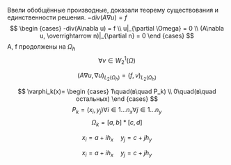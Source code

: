 Ввели обобщённые производные, доказали теорему существования и единственности решения.
$-div(A\nabla u) = f$
$$
\begin {cases}
-div(A\nabla u) = f \\
u|_{\partial \Omega} = 0 \\
(A\nabla u, \overrightarrow n)|_{\partial n} = 0
\end {cases}
$$
A, f продолжены на $\Omega_h$
$$
\forall v \in W_2^1(\Omega)
$$

$$
(A\nabla u, \nabla u)_{L_2(\Omega_h)} = (f, v)_{L_2(\Omega_h)}
$$

$$
\varphi_k(x)=
\begin {cases}
1\quad(в\quad P_k) \\
0\quad(в\quad остальных)
\end {cases}
$$
$$
P_k =(x_i, y_j) \forall i \in{1\dots n_x}\forall j \in{1\dots n_y}
$$
$$
\Omega_k = [a,b]*[c,d]
$$

$$
x_i = a + ih_x \quad y_j = c + jh_y
$$


$$
x_i = a + ih_x \quad y_j = c + jh_y
$$